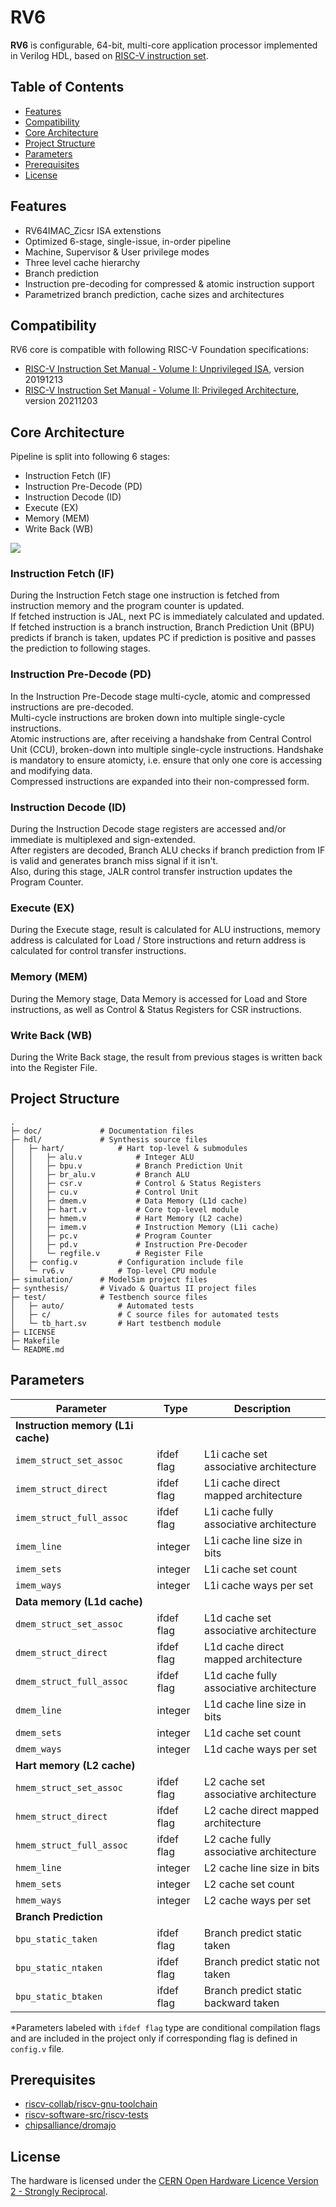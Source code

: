 # RV6
**RV6** is configurable, 64-bit, multi-core application processor implemented in Verilog HDL, based on [RISC-V instruction set](https://riscv.org).

## Table of Contents
- [Features](https://github.com/kiclu/rv6#features)
- [Compatibility](https://github.com/kiclu/rv6#compatibility)
- [Core Architecture](https://github.com/kiclu/rv6#core-architecture)
- [Project Structure](https://github.com/kiclu/rv6#project-structure)
- [Parameters](https://github.com/kiclu/rv6#parameters)
- [Prerequisites](https://github.com/kiclu/rv6#prerequisites)
- [License](https://github.com/kiclu/rv6#license)

## Features
- RV64IMAC_Zicsr ISA extenstions
- Optimized 6-stage, single-issue, in-order pipeline
- Machine, Supervisor & User privilege modes
- Three level cache hierarchy
- Branch prediction
- Instruction pre-decoding for compressed & atomic instruction support
- Parametrized branch prediction, cache sizes and architectures

## Compatibility
RV6 core is compatible with following RISC-V Foundation specifications:
- [RISC-V Instruction Set Manual - Volume I: Unprivileged ISA](https://github.com/kiclu/rv6/blob/master/doc/riscv-unprivileged-isa.pdf), version 20191213
- [RISC-V Instruction Set Manual - Volume II: Privileged Architecture](https://github.com/kiclu/rv6/blob/master/doc/riscv-privileged-isa.pdf), version 20211203

## Core Architecture
Pipeline is split into following 6 stages:
- Instruction Fetch (IF)
- Instruction Pre-Decode (PD)
- Instruction Decode (ID)
- Execute (EX)
- Memory (MEM)
- Write Back (WB)

<img src="./doc/hart-schematic.png">

### Instruction Fetch (IF)
During the Instruction Fetch stage one instruction is fetched from instruction memory and the program counter is updated.<br>
If fetched instruction is JAL, next PC is immediately calculated and updated.<br>
If fetched instruction is a branch instruction, Branch Prediction Unit (BPU) predicts if branch is taken, updates PC if prediction is positive and passes the prediction to following stages.

### Instruction Pre-Decode (PD)
In the Instruction Pre-Decode stage multi-cycle, atomic and compressed instructions are pre-decoded.<br>
Multi-cycle instructions are broken down into multiple single-cycle instructions.<br>
Atomic instructions are, after receiving a handshake from Central Control Unit (CCU), broken-down into multiple single-cycle instructions.
Handshake is mandatory to ensure atomicty, i.e. ensure that only one core is accessing and modifying data.<br>
Compressed instructions are expanded into their non-compressed form.

### Instruction Decode (ID)
During the Instruction Decode stage registers are accessed and/or immediate is multiplexed and sign-extended.<br>
After registers are decoded, Branch ALU checks if branch prediction from IF is valid and generates branch miss signal if it isn't.<br>
Also, during this stage, JALR control transfer instruction updates the Program Counter.

### Execute (EX)
During the Execute stage, result is calculated for ALU instructions, memory address is calculated for Load / Store instructions and
return address is calculated for control transfer instructions.

### Memory (MEM)
During the Memory stage, Data Memory is accessed for Load and Store instructions, as well as Control & Status Registers for CSR instructions.

### Write Back (WB)
During the Write Back stage, the result from previous stages is written back into the Register File.

## Project Structure
```
.
├─ doc/             # Documentation files
├─ hdl/             # Synthesis source files
│   ├─ hart/            # Hart top-level & submodules
│   │   ├─ alu.v            # Integer ALU
│   │   ├─ bpu.v            # Branch Prediction Unit
│   │   ├─ br_alu.v         # Branch ALU
│   │   ├─ csr.v            # Control & Status Registers
│   │   ├─ cu.v             # Control Unit
│   │   ├─ dmem.v           # Data Memory (L1d cache)
│   │   ├─ hart.v           # Core top-level module
│   │   ├─ hmem.v           # Hart Memory (L2 cache)
│   │   ├─ imem.v           # Instruction Memory (L1i cache)
│   │   ├─ pc.v             # Program Counter
│   │   ├─ pd.v             # Instruction Pre-Decoder
│   │   └─ regfile.v        # Register File
│   ├─ config.v         # Configuration include file
│   └─ rv6.v            # Top-level CPU module
├─ simulation/      # ModelSim project files
├─ synthesis/       # Vivado & Quartus II project files
├─ test/            # Testbench source files
│   ├─ auto/            # Automated tests
│   ├─ c/               # C source files for automated tests
│   └─ tb_hart.sv       # Hart testbench module
├─ LICENSE
├─ Makefile
└─ README.md
```

## Parameters
| Parameter                                                             	  | Type    	    | Description                                      	|
|---------------------------------------------------------------------------|---------------|---------------------------------------------------|
|  **Instruction memory (L1i cache)**                                       |               |                                                   |
| `imem_struct_set_assoc`  	                                                | ifdef flag    | L1i cache set associative architecture          	|
| `imem_struct_direct`                                                      | ifdef flag    | L1i cache direct mapped architecture              |
| `imem_struct_full_assoc`                                                  | ifdef flag    | L1i cache fully associative architecture          |
| `imem_line`                                                           	  | integer 	    | L1i cache line size in bits 	                    |
| `imem_sets`                                                           	  | integer 	    | L1i cache set count         	                    |
| `imem_ways`                                                           	  | integer 	    | L1i cache ways per set      	                    |
| **Data memory (L1d cache)**                                               |               |                                                   |
| `dmem_struct_set_assoc`  	                                                | ifdef flag    | L1d cache set associative architecture          	|
| `dmem_struct_direct`                                                      | ifdef flag    | L1d cache direct mapped architecture              |
| `dmem_struct_full_assoc`                                                  | ifdef flag    | L1d cache fully associative architecture          |
| `dmem_line`                                                           	  | integer 	    | L1d cache line size in bits 	                    |
| `dmem_sets`                                                           	  | integer 	    | L1d cache set count         	                    |
| `dmem_ways`                                                           	  | integer 	    | L1d cache ways per set      	                    |
| **Hart memory (L2 cache)**                                                |               |                                                   |
| `hmem_struct_set_assoc`  	                                                | ifdef flag    | L2 cache set associative architecture          	  |
| `hmem_struct_direct`                                                      | ifdef flag    | L2 cache direct mapped architecture               |
| `hmem_struct_full_assoc`                                                  | ifdef flag    | L2 cache fully associative architecture           |
| `hmem_line`                                                           	  | integer 	    | L2 cache line size in bits 	                      |
| `hmem_sets`                                                           	  | integer 	    | L2 cache set count         	                      |
| `hmem_ways`                                                           	  | integer 	    | L2 cache ways per set      	                      |
| **Branch Prediction**                                                     |               |                                                   |
| `bpu_static_taken`                                                        | ifdef flag    | Branch predict static taken                       |
| `bpu_static_ntaken`                                                       | ifdef flag    | Branch predict static not taken                   |
| `bpu_static_btaken`                                                       | ifdef flag    | Branch predict static backward taken              |

*Parameters labeled with `ifdef flag` type are conditional compilation flags and are included in the project only if corresponding flag is defined in `config.v` file.

## Prerequisites
- [riscv-collab/riscv-gnu-toolchain](https://github.com/riscv-collab/riscv-gnu-toolchain)
- [riscv-software-src/riscv-tests](https://github.com/riscv-software-src/riscv-tests)
- [chipsalliance/dromajo](https://github.com/chipsalliance/dromajo)

## License
The hardware is licensed under the [CERN Open Hardware Licence Version 2 - Strongly Reciprocal](https://ohwr.org/cern_ohl_s_v2.txt).
